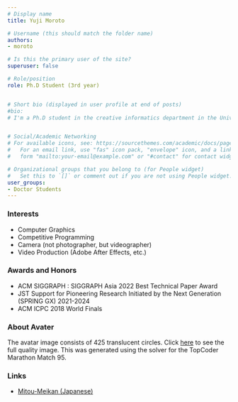 ```yaml
---
# Display name
title: Yuji Moroto

# Username (this should match the folder name)
authors: 
- moroto

# Is this the primary user of the site?
superuser: false

# Role/position
role: Ph.D Student (3rd year)


# Short bio (displayed in user profile at end of posts)
#bio: 
# I'm a Ph.D student in the creative informatics department in the University of Tokyo


# Social/Academic Networking
# For available icons, see: https://sourcethemes.com/academic/docs/page-builder/#icons
#   For an email link, use "fas" icon pack, "envelope" icon, and a link in the
#   form "mailto:your-email@example.com" or "#contact" for contact widget.

# Organizational groups that you belong to (for People widget)
#   Set this to `[]` or comment out if you are not using People widget.
user_groups:
- Doctor Students
---
```


### Interests
- Computer Graphics
- Competitive Programming
- Camera (not photographer, but videographer)
- Video Production (Adobe After Effects, etc.)


### Awards and Honors
- ACM SIGGRAPH : SIGGRAPH Asia 2022 Best Technical Paper Award
- JST Support for Pioneering Research Initiated by the Next Generation (SPRING GX) 2021-2024
- ACM ICPC 2018 World Finals


### About Avater
The avatar image consists of 425 translucent circles.
Click [here](./avatar.jpg) to see the full quality image.
This was generated using the solver for the TopCoder Marathon Match 95.


### Links
- [Mitou-Meikan (Japanese)](https://scrapbox.io/mitou-meikan/%E8%AB%B8%E6%88%B8_%E9%9B%84%E6%B2%BB)